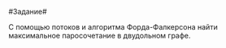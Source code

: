#Задание#

C помощью потоков и алгоритма Форда-Фалкерсона найти максимальное паросочетание в двудольном графе.